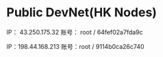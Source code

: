 # Public DevNet(HK Nodes)
IP： 43.250.175.32
账号： root / 64fef02a7fda9c

IP：198.44.168.213
账号：root / 9114b0ca26c740